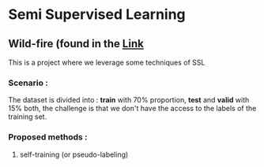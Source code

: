# Semi Supervised Learning 
## Wild-fire (found in the  [Link](https://www.kaggle.com/datasets/abdelghaniaaba/wildfire-prediction-dataset/data)

This is a project where we leverage some techniques of SSL
### Scenario : 
The dataset is divided into : **train** with 70% proportion, **test** and **valid** with 15% both, the challenge is that we don't have the access to the labels of the training set.

### Proposed methods :

1. self-training (or pseudo-labeling)
